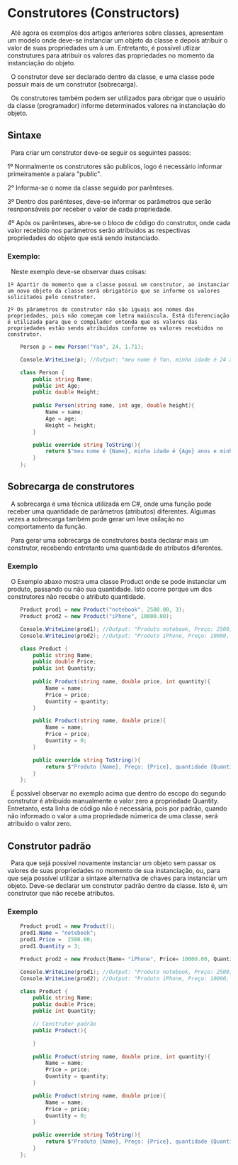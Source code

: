 # Construtores (Constructors)

&nbsp; Até agora os exemplos dos artigos anteriores sobre classes, apresentam um modelo onde deve-se instanciar um objeto da classe e depois atribuir o valor de suas propriedades um à um. Entretanto, é possível utlizar construtures para atribuir os valores das propriedades no momento da instanciação do objeto.

&nbsp; O construtor deve ser declarado dentro da classe, e uma classe pode possuir mais de um construtor (sobrecarga).

&nbsp; Os construtores também podem ser utilizados para obrigar que o usuário da classe (programador) informe determinados valores na instanciação do objeto.

## Sintaxe

&nbsp; Para criar um construtor deve-se seguir os seguintes passos:

1º Normalmente os construtores são publicos, logo é necessário informar primeiramente a palara "public".

2° Informa-se o nome da classe seguido por parênteses.

3º Dentro dos parênteses, deve-se informar os parâmetros que serão resnponsáveis por receber o valor de cada propriedade.

4º Após os parênteses, abre-se o bloco de código do construtor, onde cada valor recebido nos parâmetros serão atribuídos as respectivas propriedades do objeto que está sendo instanciado.


### Exemplo:

&nbsp; Neste exemplo deve-se observar duas coisas:

    1º Apartir do momento que a classe possui um construtor, ao instanciar um novo objeto da classe será obrigatório que se informe os valores solicitados pelo construtor.

    2º Os pârametros do construtor não são iguais aos nomes das propriedades, pois não começam com letra maiúscula. Está diferenciação é utilizada para que o compilador entenda que os valores das propriedades estão sendo atribuídos conforme os valores recebidos no construtor.

```csharp
    Person p = new Person("Yan", 24, 1.71);

    Console.WriteLine(p); //Output: "meu nome é Yan, minha idade é 24 anos e minha altura é 1,71 cm"

    class Person {
        public string Name;
        public int Age;
        public double Height;
        
        public Person(string name, int age, double height){
            Name = name;
            Age = age;
            Height = height;
        }

        public override string ToString(){
            return $"meu nome é {Name}, minha idade é {Age} anos e minha altura é {Height} cm";
        }
    };

```

## Sobrecarga de construtores

&nbsp; A sobrecarga é uma técnica utilizada em C#, onde uma função pode receber uma quantidade de parâmetros (atributos) diferentes. Algumas vezes a sobrecarga também pode gerar um leve osilação no comportamento da função.

&nbsp; Para gerar uma sobrecarga de construtores basta declarar mais um construtor, recebendo entretanto uma quantidade de atributos diferentes.

### Exemplo

&nbsp; O Exemplo abaxo mostra uma classe Product onde se pode instanciar um produto, passando ou não sua quantidade. Isto ocorre porque um dos construtores não recebe o atributo quantidade.

```csharp
    Product prod1 = new Product("notebook", 2500.00, 3);
    Product prod2 = new Product("iPhone", 10000.00);

    Console.WriteLine(prod1); //Output: "Produto notebook, Preço: 2500, quantidade 3"
    Console.WriteLine(prod2); //Output: "Produto iPhone, Preço: 10000, quantidade 0"

    class Product {
        public string Name;
        public double Price;
        public int Quantity;
        
        public Product(string name, double price, int quantity){
            Name = name;
            Price = price;
            Quantity = quantity;
        }

        public Product(string name, double price){
            Name = name;
            Price = price;
            Quantity = 0;
        }

        public override string ToString(){
            return $"Produto {Name}, Preço: {Price}, quantidade {Quantity}";
        }
    };

```

&nbsp; É possível observar no exemplo acima que dentro do escopo do segundo construtor é atribuído manualmente o valor zero a propriedade Quantity. Entretanto, esta linha de código não é necessária, pois por padrão, quando não informado o valor a uma propriedade númerica de uma classe, será atribuído o valor zero.

## Construtor padrão

&nbsp; Para que sejá possível novamente instanciar um objeto sem passar os valores de suas propriedades no momento de sua instanciação, ou, para que seja possível utilizar a sintaxe alternativa de chaves para instanciar um objeto. Deve-se declarar um construtor padrão dentro da classe. Isto é, um construtor que não recebe atributos.


### Exemplo

```csharp
    Product prod1 = new Product();
    prod1.Name = "notebook";
    prod1.Price =  2500.00;
    prod1.Quantity = 3;

    Product prod2 = new Product{Name= "iPhone", Price= 10000.00, Quantity= 30};

    Console.WriteLine(prod1); //Output: "Produto notebook, Preço: 2500, quantidade 3"
    Console.WriteLine(prod2); //Output: "Produto iPhone, Preço: 10000, quantidade 30"

    class Product {
        public string Name;
        public double Price;
        public int Quantity;

        // Construtor padrão
        public Product(){

        }
        
        public Product(string name, double price, int quantity){
            Name = name;
            Price = price;
            Quantity = quantity;
        }

        public Product(string name, double price){
            Name = name;
            Price = price;
            Quantity = 0;
        }

        public override string ToString(){
            return $"Produto {Name}, Preço: {Price}, quantidade {Quantity}";
        }
    };

```
